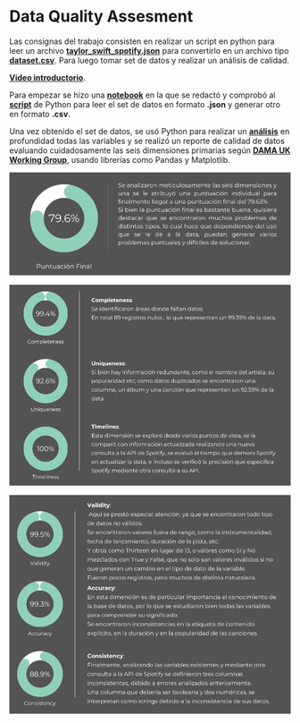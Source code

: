 # Data Quality Assesment

Las consignas del trabajo consisten en realizar un script en python para leer un archivo **[taylor_swift_spotify.json](https://github.com/cristian-torres-ds/data_quality_engineer/blob/main/taylor_swift_spotify.json)** para convertirlo en un archivo tipo **[dataset.csv](https://github.com/cristian-torres-ds/data_quality_engineer/blob/main/dataset.csv)**.
Para luego tomar set de datos y realizar un análisis de calidad.

**[Video introductorio](https://youtu.be/TSXPfml3n8s)**.

Para empezar se hizo una **[notebook](https://github.com/cristian-torres-ds/data_quality_engineer/blob/main/script_making.ipynb)** en la que se redactó y comprobó al **[script](https://github.com/cristian-torres-ds/data_quality_engineer/blob/main/python_script.py)** de Python para leer el set de datos en formato **.json** y generar otro en formato **.csv**.

Una vez obtenido el set de datos, se usó Python para realizar un **[análisis](https://github.com/cristian-torres-ds/data_quality_engineer/blob/main/data_quality_assessment.ipynb)** en profundidad todas las variables y se realizó un reporte de calidad de datos evaluando cuidadosamente las seis dimensiones primarias según **[DAMA UK Working Group](https://github.com/cristian-torres-ds/data_quality_engineer/blob/main/data-quality-deminsions.pdf)**, usando librerías como Pandas y Matplotlib.

<img src="_src/final.png" alt="Puntuación Final" width="800"> <br>

<img src="_src/dimensiones_1.png" alt="dimensiones_1" width="800"> <br>

<img src="_src/dimensiones_2.png" alt="dimensiones_2" width="800">